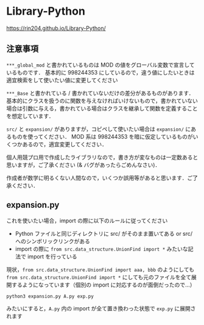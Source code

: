 # Library-Python

https://rin204.github.io/Library-Python/

## 注意事項
`***_global_mod` と書かれているものは MOD の値をグローバル変数で宣言しているものです．
基本的に 998244353 にしているので，違う値にしたいときは適宜検索をして使いたい値に変更してください

`***_Base` と書かれている / 書かれていないだけの差分があるものがあります．基本的にクラスを扱うのに関数を与えなければいけないもので，書かれていない場合は引数に与える，書かれている場合はクラスを継承して関数を定義することを想定しています．

`src/` と `expansion/` がありますが，コピペして使いたい場合は `expansion/` にあるものを使ってください．
MOD 系は 998244353 を暗に仮定しているものがいくつかあるので，適宜変更してください．

個人用競プロ用で作成したライブラリなので，書き方が変なものは一定数あると思いますが，ご了承ください (& バグがあったらごめんなさい)．

作成者が数学に明るくない人間なので，いくつか誤用等があると思います．ご了承ください．


## expansion.py

これを使いたい場合，import の際に以下のルールに従ってください
- Python ファイルと同じディレクトリに src/ がそのまま置いてある or src/ へのシンボリックリンクがある
- import の際に `from src.data_structure.UnionFind import *` みたいな記法で import を行っている

現状，`from src.data_structure.UnionFind import aaa, bbb` のようにしても`from src.data_structure.UnionFind import *` にしても元のファイルを全て展開するようになっています（個別の import に対応するのが面倒だったので...）

```
python3 expansion.py A.py exp.py
```
みたいにすると，`A.py` 内の import が全て置き換わった状態で `exp.py` に展開されます

